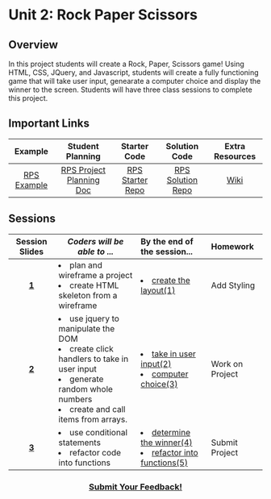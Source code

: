 # Unit 2: Rock Paper Scissors


## Overview
In this project students will create a Rock, Paper, Scissors game! Using HTML, CSS, JQuery, and Javascript, students will create a fully functioning game that will take user input, genearate a computer choice and display the winner to the screen. Students will have three class sessions to complete this project.

## Important Links

| Example | Student Planning |  Starter Code | Solution Code  |  Extra Resources |
|:-------:|:-------:|:-------:|:-------:|:-------:|
| [RPS Example](https://ScriptEdcurriculum.github.io/advanced_rockpaperscissors_solution) |[RPS Project Planning Doc](https://drive.google.com/open?id=1dddAl5l-A1l0gA-oGxpcCFmlxRJzB7il39QEqmAm2Bs)| [RPS Starter Repo](https://github.com/ScriptEdcurriculum/advanced_rockpaperscissors_startercode) | [RPS Solution Repo](https://github.com/ScriptEdcurriculum/advanced_rockpaperscissors_solution)|[Wiki](https://github.com/ScriptEdcurriculum/curriculum17-18/wiki/2:-Advanced)|

## Sessions 
|Session Slides|*Coders will be able to ...*|By the end of the session...|Homework|
|:-------:|-------|:-------|:-------|
|[**1**](https://docs.google.com/presentation/d/1ZktWplvZWdjnDF2dpS6sj14J1MHnG9P4AymCSCgWR-U/edit#slide=id.g1d0118cf2a_0_406)| <li> plan and wireframe a project</li>  <li> create HTML skeleton from a wireframe</li>| <li>[create the layout(1)](https://github.com/ScriptEdcurriculum/advanced_rockpaperscissors_solution/tree/step-01/index.html)</li>|Add Styling|
|[**2**](https://docs.google.com/presentation/d/1ZktWplvZWdjnDF2dpS6sj14J1MHnG9P4AymCSCgWR-U/edit#slide=id.g1f587f6424_5_5)| <li> use jquery to manipulate the DOM</li> <li> create click handlers to take in user input</li><li>  generate random whole numbers</li> <li> create and call items from arrays.</li> | <li>[take in user input(2)](https://github.com/ScriptEdcurriculum/advanced_rockpaperscissors_solution/blob/step-02/script.js)</li> <li>[computer choice(3)](https://github.com/ScriptEdcurriculum/advanced_rockpaperscissors_solution/tree/step-03/script.js)</li>|Work on Project|
|[**3**](https://docs.google.com/presentation/d/1ZktWplvZWdjnDF2dpS6sj14J1MHnG9P4AymCSCgWR-U/edit#slide=id.g1e220fa94a_0_4)| <li> use conditional statements</li> <li> refactor code into functions</li>| <li>[determine the winner(4)](https://github.com/ScriptEdcurriculum/advanced_rockpaperscissors_solution/tree/step-04/script.js)</li> <li>[refactor into functions(5)](https://github.com/ScriptEdcurriculum/advanced_rockpaperscissors_solution/tree/step-05/script.js)</li>|Submit Project|

<h3 align="center"><a href="https://docs.google.com/forms/d/e/1FAIpQLSdmoYjRk6tqJHI5Y1ELjOZ7tiYj58dmoIBEeUaXK5ciIdljIg/viewform">Submit Your Feedback!</a></h3>
